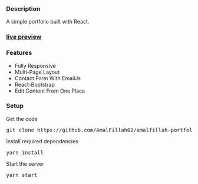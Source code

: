 ### Description

A simple portfolio built with React.

### [live preview](https://amalfillah.vercel.app/)

### Features

- Fully Responsive
- Multi-Page Layout
- Contact Form With EmailJs
- React-Bootstrap
- Edit Content From One Place

### Setup

Get the code

<pre>git clone https://github.com/AmalFillah02/amalfillah-portfolio.git</pre>

Install required dependencies

<pre>yarn install</pre>

Start the server

<pre>yarn start</pre>
